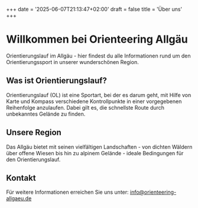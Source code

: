 +++
date = '2025-06-07T21:13:47+02:00'
draft = false
title = 'Über uns'
+++

# Willkommen bei Orienteering Allgäu

Orientierungslauf im Allgäu - hier findest du alle Informationen rund um den Orientierungssport in unserer wunderschönen Region.

## Was ist Orientierungslauf?

Orientierungslauf (OL) ist eine Sportart, bei der es darum geht, mit Hilfe von Karte und Kompass verschiedene Kontrollpunkte in einer vorgegebenen Reihenfolge anzulaufen. Dabei gilt es, die schnellste Route durch unbekanntes Gelände zu finden.

## Unsere Region

Das Allgäu bietet mit seinen vielfältigen Landschaften - von dichten Wäldern über offene Wiesen bis hin zu alpinem Gelände - ideale Bedingungen für den Orientierungslauf.

## Kontakt

Für weitere Informationen erreichen Sie uns unter: info@orienteering-allgaeu.de
